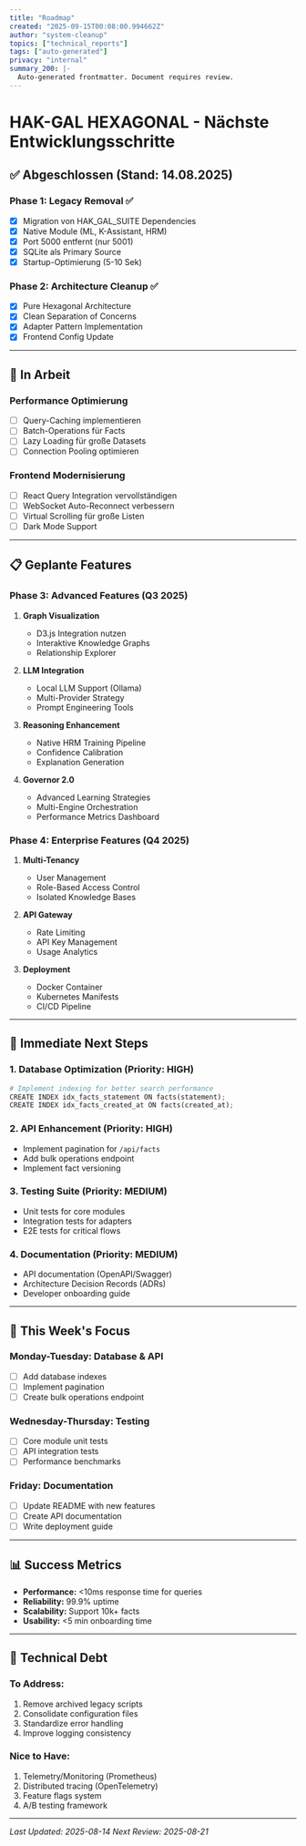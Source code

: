 ```yaml
---
title: "Roadmap"
created: "2025-09-15T00:08:00.994662Z"
author: "system-cleanup"
topics: ["technical_reports"]
tags: ["auto-generated"]
privacy: "internal"
summary_200: |-
  Auto-generated frontmatter. Document requires review.
---
```


# HAK-GAL HEXAGONAL - Nächste Entwicklungsschritte

## ✅ Abgeschlossen (Stand: 14.08.2025)

### Phase 1: Legacy Removal ✅
- [x] Migration von HAK_GAL_SUITE Dependencies
- [x] Native Module (ML, K-Assistant, HRM)
- [x] Port 5000 entfernt (nur 5001)
- [x] SQLite als Primary Source
- [x] Startup-Optimierung (5-10 Sek)

### Phase 2: Architecture Cleanup ✅
- [x] Pure Hexagonal Architecture
- [x] Clean Separation of Concerns
- [x] Adapter Pattern Implementation
- [x] Frontend Config Update

---

## 🔄 In Arbeit

### Performance Optimierung
- [ ] Query-Caching implementieren
- [ ] Batch-Operations für Facts
- [ ] Lazy Loading für große Datasets
- [ ] Connection Pooling optimieren

### Frontend Modernisierung
- [ ] React Query Integration vervollständigen
- [ ] WebSocket Auto-Reconnect verbessern
- [ ] Virtual Scrolling für große Listen
- [ ] Dark Mode Support

---

## 📋 Geplante Features

### Phase 3: Advanced Features (Q3 2025)
1. **Graph Visualization**
   - D3.js Integration nutzen
   - Interaktive Knowledge Graphs
   - Relationship Explorer

2. **LLM Integration**
   - Local LLM Support (Ollama)
   - Multi-Provider Strategy
   - Prompt Engineering Tools

3. **Reasoning Enhancement**
   - Native HRM Training Pipeline
   - Confidence Calibration
   - Explanation Generation

4. **Governor 2.0**
   - Advanced Learning Strategies
   - Multi-Engine Orchestration
   - Performance Metrics Dashboard

### Phase 4: Enterprise Features (Q4 2025)
1. **Multi-Tenancy**
   - User Management
   - Role-Based Access Control
   - Isolated Knowledge Bases

2. **API Gateway**
   - Rate Limiting
   - API Key Management
   - Usage Analytics

3. **Deployment**
   - Docker Container
   - Kubernetes Manifests
   - CI/CD Pipeline

---

## 🚀 Immediate Next Steps

### 1. Database Optimization (Priority: HIGH)
```python
# Implement indexing for better search performance
CREATE INDEX idx_facts_statement ON facts(statement);
CREATE INDEX idx_facts_created_at ON facts(created_at);
```

### 2. API Enhancement (Priority: HIGH)
- Implement pagination for `/api/facts`
- Add bulk operations endpoint
- Implement fact versioning

### 3. Testing Suite (Priority: MEDIUM)
- Unit tests for core modules
- Integration tests for adapters
- E2E tests for critical flows

### 4. Documentation (Priority: MEDIUM)
- API documentation (OpenAPI/Swagger)
- Architecture Decision Records (ADRs)
- Developer onboarding guide

---

## 🎯 This Week's Focus

### Monday-Tuesday: Database & API
- [ ] Add database indexes
- [ ] Implement pagination
- [ ] Create bulk operations endpoint

### Wednesday-Thursday: Testing
- [ ] Core module unit tests
- [ ] API integration tests
- [ ] Performance benchmarks

### Friday: Documentation
- [ ] Update README with new features
- [ ] Create API documentation
- [ ] Write deployment guide

---

## 📊 Success Metrics

- **Performance:** <10ms response time for queries
- **Reliability:** 99.9% uptime
- **Scalability:** Support 10k+ facts
- **Usability:** <5 min onboarding time

---

## 🔧 Technical Debt

### To Address:
1. Remove archived legacy scripts
2. Consolidate configuration files
3. Standardize error handling
4. Improve logging consistency

### Nice to Have:
1. Telemetry/Monitoring (Prometheus)
2. Distributed tracing (OpenTelemetry)
3. Feature flags system
4. A/B testing framework

---

*Last Updated: 2025-08-14*
*Next Review: 2025-08-21*
